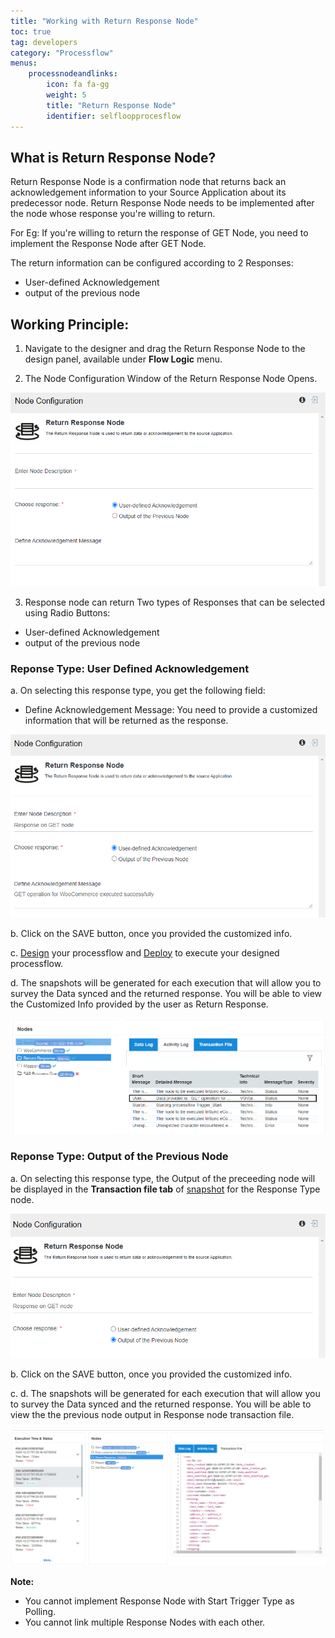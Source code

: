 ```yaml
---
title: "Working with Return Response Node"
toc: true
tag: developers
category: "Processflow"
menus: 
    processnodeandlinks:
        icon: fa fa-gg
        weight: 5
        title: "Return Response Node" 
        identifier: selfloopprocesflow
---
```


## What is Return Response Node?

Return Response Node is a confirmation node that returns back an acknowledgement information to your Source Application about its predecessor node.
Return Response Node needs to be implemented after the node whose response you're willing to return.

For Eg: If you're willing to return the response of GET Node, you need to implement the Response Node after GET Node.

The return information can be configured according to 2 Responses:

- User-defined Acknowledgement
- output of the previous node


## Working Principle:

1) Navigate to the designer and drag the Return Response Node to the design panel, available under **Flow Logic** menu.

2) The Node Configuration Window of the Return Response Node Opens.

![returnresponse2](\staticfiles\processflow\media\returnresponse2.PNG)

3) Response node can return Two types of Responses that can be selected using Radio Buttons:

- User-defined Acknowledgement
- output of the previous node

### Reponse Type: User Defined Acknowledgement

a. On selecting this response type, you get the following field:

- Define Acknowledgement Message: You need to provide a customized information that will be returned as the response.

![returnresponse3](\staticfiles\processflow\media\returnresponse3.PNG)

b. Click on the SAVE button, once you provided the customized info.

c. [Design](/processflow/creating-processflow/) your processflow and [Deploy](/processflow/deploying-and-executing-processfloww/#deploying-processflows-to-environment) to execute your designed processflow.

d. The snapshots will be generated for each execution that will allow you to survey the Data synced and the returned response. You will be able to view the Customized Info provided by the user as Return Response.

![returnresponse4](\staticfiles\processflow\media\returnresponse4.PNG)

### Reponse Type: Output of the Previous Node

a.  On selecting this response type, the Output of the preceeding node will be displayed in the **Transaction file tab** of [snapshot](/processflow/snapshot-processflow/) for the Response Type node.

![responsenode5](\staticfiles\processflow\media\responsenode5.PNG)

b. Click on the SAVE button, once you provided the customized info.

c. d. The snapshots will be generated for each execution that will allow you to survey the Data synced and the returned response. You will be able to view the the previous node output in Response node transaction file.

![responsenode6](\staticfiles\processflow\media\responsenode6.PNG)

**Note:**

- You cannot implement Response Node with Start Trigger Type as Polling.
- You cannot link multiple Response Nodes with each other.